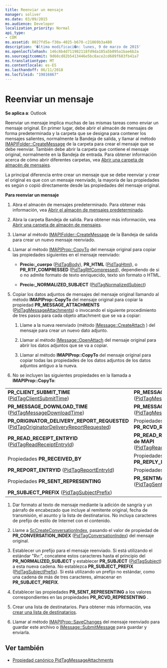 ```yaml
---
title: Reenviar un mensaje
manager: soliver
ms.date: 03/09/2015
ms.audience: Developer
localization_priority: Normal
api_type:
- COM
ms.assetid: 0027fd5a-f30a-4025-b670-c21869b3a480
description: '�ltima modificaci�n: lunes, 9 de marzo de 2015'
ms.openlocfilehash: 146c8b4d711982118fd9da185a5b095a1bae6b2a
ms.sourcegitcommit: 9d60cd82b5413446e5bc8ace2cd689f683fb41a7
ms.translationtype: MT
ms.contentlocale: es-ES
ms.lasthandoff: 06/11/2018
ms.locfileid: "19816867"
---
```

# <a name="forwarding-a-message"></a>Reenviar un mensaje

**Se aplica a**: Outlook 
  
Reenviar un mensaje implica muchas de las mismas tareas como enviar un mensaje original. En primer lugar, debe abrir el almacén de mensajes de forma predeterminada y la carpeta que se designa para contener los mensajes salientes, normalmente la Bandeja de salida, y llamar al método [IMAPIFolder::CreateMessage](imapifolder-createmessage.md) de la carpeta para crear el mensaje que se debe reenviar. También debe abrir la carpeta que contiene el mensaje original, normalmente en la Bandeja de entrada. Para obtener información acerca de cómo abrir diferentes carpetas, vea [Abrir una carpeta de almacén de mensajes](opening-a-message-store-folder.md).
  
La principal diferencia entre crear un mensaje que se debe reenviar y crear el original es que con un mensaje reenviado, la mayoría de las propiedades es según o copió directamente desde las propiedades del mensaje original. 
  
**Para reenviar un mensaje**
  
1. Abra el almacén de mensajes predeterminado. Para obtener más información, vea [Abrir el almacén de mensajes predeterminado](opening-the-default-message-store.md).
    
2. Abra la carpeta Bandeja de salida. Para obtener más información, vea [Abrir una carpeta de almacén de mensajes](opening-a-message-store-folder.md).
    
3. Llamar al método [IMAPIFolder::CreateMessage](imapifolder-createmessage.md) de la Bandeja de salida para crear un nuevo mensaje reenviado. 
    
4. Llamar al método [IMAPIProp::CopyTo](imapiprop-copyto.md) del mensaje original para copiar las propiedades siguientes en el mensaje reenviado: 
    
   - **Precio:\_cuerpo** ([PidTagBody](pidtagbody-canonical-property.md)), **PR\_HTML** ([PidTagHtml](pidtaghtml-canonical-property.md)), o **PR_RTF_COMPRESSED** ([PidTagRtfCompressed](pidtagrtfcompressed-canonical-property.md)), dependiendo de si o no admite formato de texto enriquecido, texto sin formato o HTML.
    
   - **Precio:\_NORMALIZED_SUBJECT** ([PidTagNormalizedSubject](pidtagnormalizedsubject-canonical-property.md)) 
    
5. Copiar los datos adjuntos de mensajes del mensaje original llamando al método **IMAPIProp::CopyTo** del mensaje original para copiar la propiedad **PR_MESSAGE_ATTACHMENTS** ([PidTagMessageAttachments](pidtagmessageattachments-canonical-property.md)) o invocando el siguiente procedimiento de tres pasos para cada objeto attachment que se va a copiar:
    
   1. Llame a la nueva reenviado (método [IMessage::CreateAttach](imessage-createattach.md) ) del mensaje para crear un nuevo dato adjunto. 
      
   2. Llamar al método [IMessage::OpenAttach](imessage-openattach.md) del mensaje original para abrir los datos adjuntos que se va a copiar. 
      
   3. Llamar al método **IMAPIProp::CopyTo** del mensaje original para copiar todas las propiedades de los datos adjuntos de los datos adjuntos antiguo a la nueva. 
    
6. No se incluyen las siguientes propiedades en la llamada a **IMAPIProp::CopyTo**: 
    
|||
|:-----|:-----|
|**PR_CLIENT_SUBMIT_TIME** ([PidTagClientSubmitTime](pidtagclientsubmittime-canonical-property.md))  <br/> |**PR_MESSAGE_DELIVERY_TIME** ([PidTagMessageDeliveryTime](pidtagmessagedeliverytime-canonical-property.md))  <br/> |
|**PR_MESSAGE_DOWNLOAD_TIME** ([PidTagMessageDownloadTime](pidtagmessagedownloadtime-canonical-property.md))  <br/> |**PR_MESSAGE_FLAGS** ([PidTagMessageFlags](pidtagmessageflags-canonical-property.md))  <br/> |
|**PR_ORIGINATOR_DELIVERY_REPORT_REQUESTED** ([PidTagOriginatorDeliveryReportRequested](pidtagoriginatordeliveryreportrequested-canonical-property.md))  <br/> |Propiedades **PR_RCVD_REPRESENTING**  <br/> |
|**PR_READ_RECEIPT_ENTRYID** ([PidTagReadReceiptEntryId](pidtagreadreceiptentryid-canonical-property.md))  <br/> |**PR_READ_RECEIPT_REQUESTED de MAPI** ([PidTagReadReceiptRequested](pidtagreadreceiptrequested-canonical-property.md))  <br/> |
|Propiedades **PR_RECEIVED_BY**  <br/> |Propiedades **PR_REPLY_RECIPIENT**  <br/> |
|**PR_REPORT_ENTRYID** ([PidTagReportEntryId](pidtagreportentryid-canonical-property.md))  <br/> |Propiedades **PR_SENDER**  <br/> |
|Propiedades **PR_SENT_REPRESENTING**  <br/> |**PR_SENTMAIL_ENTRYID** ([PidTagSentMailEntryId](pidtagsentmailentryid-canonical-property.md))  <br/> |
|**PR_SUBJECT_PREFIX** ([PidTagSubjectPrefix](pidtagsubjectprefix-canonical-property.md))  <br/> | <br/> |
   
1. Dar formato al texto de mensaje mediante la adición de sangría y un párrafo de encabezado que incluye al remitente original, fecha de transmisión, el asunto y la lista de destinatarios. No incluya caracteres de prefijo de estilo de Internet con el contenido.
    
2. Llame a [ScCreateConversationIndex](sccreateconversationindex.md), pasando el valor de propiedad de **PR_CONVERSATION_INDEX** ([PidTagConversationIndex](pidtagconversationindex-canonical-property.md)) del mensaje original.
    
3. Establecer un prefijo para el mensaje reenviado. Si está utilizando el estándar "Rv:", concatene estos caracteres hasta el principio del **PR_NORMALIZED_SUBJECT** y establecer **PR_SUBJECT** ([PidTagSubject](pidtagsubject-canonical-property.md)) a esta nueva cadena. No establezca **PR_SUBJECT_PREFIX** ([PidTagSubjectPrefix](pidtagsubjectprefix-canonical-property.md)). Si está utilizando un prefijo no estándar, como una cadena de más de tres caracteres, almacenar en **PR_SUBJECT_PREFIX**. 
    
4. Establecer las propiedades **PR_SENT_REPRESENTING** a los valores correspondientes en las propiedades **PR_RCVD_REPRESENTING** . 
    
5. Crear una lista de destinatarios. Para obtener más información, vea [crear una lista de destinatarios](creating-a-recipient-list.md).
    
6. Llamar al método [IMAPIProp::SaveChanges](imapiprop-savechanges.md) del mensaje reenviado para guardar este archivo o [IMessage::SubmitMessage](imessage-submitmessage.md) para guardar y enviarla. 
    
## <a name="see-also"></a>Ver también

- [Propiedad canónico PidTagMessageAttachments](pidtagmessageattachments-canonical-property.md)


